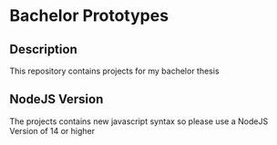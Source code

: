 # Bachelor Prototypes

## Description

This repository contains projects for my bachelor thesis

## NodeJS Version

The projects contains new javascript syntax so please use a NodeJS Version of 14 or higher

